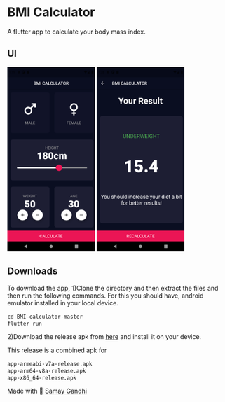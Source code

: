 # BMI Calculator

A flutter app to calculate your body mass index.

## UI
<p float="left">
  <img src="https://github.com/gandhisamay/BMI-calculator/blob/master/Images/BMI-Screen%201.png" width="200"/>
  <img src="https://github.com/gandhisamay/BMI-calculator/blob/master/Images/BMI-Screen%202.png" width="200"/> 
</p>

## Downloads
To download the app,
1)Clone the directory and then extract the files and then run the following commands. For this you should have, android emulator installed in your local device.
```
cd BMI-calculator-master
flutter run
```
2)Download the release apk from [here](https://drive.google.com/file/d/1lJ632-vzrFTVgQ_VpBd7upTgSN4j5u_B/view?usp=sharing) and install it on your device.

This release is a combined apk for
```
app-armeabi-v7a-release.apk
app-arm64-v8a-release.apk
app-x86_64-release.apk
```

Made with 💖 [Samay Gandhi](https://github.com/gandhisamay)
